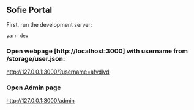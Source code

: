 ## Sofie Portal 

First, run the development server:

```
yarn dev
```

### Open webpage [http://localhost:3000] with username from /storage/user.json:
http://127.0.0.1:3000/?username=afvdlyd

### Open Admin page 
http://127.0.0.1:3000/admin
